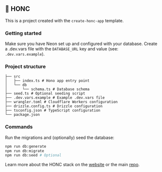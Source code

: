 ## 🪿 HONC

This is a project created with the `create-honc-app` template.

### Getting started

Make sure you have Neon set up and configured with your database. Create a .dev.vars file with the `DATABASE_URL` key and value (see: `.dev.vars.example`).

### Project structure

```#
├── src
│   ├── index.ts # Hono app entry point
│   └── db
│       └── schema.ts # Database schema
├── seed.ts # Optional seeding script
├── .dev.vars.example # Example .dev.vars file
├── wrangler.toml # Cloudflare Workers configuration
├── drizzle.config.ts # Drizzle configuration
├── tsconfig.json # TypeScript configuration
└── package.json
```

### Commands

Run the migrations and (optionally) seed the database:

```sh
npm run db:generate
npm run db:migrate
npm run db:seed # Optional
```

Learn more about the HONC stack on the [website](https://honc.dev) or the main [repo](https://github.com/fiberplane/create-honc-app).

